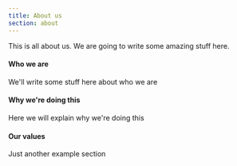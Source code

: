```yaml
---
title: About us
section: about
---
```


This is all about us. We are going to write some amazing stuff here. 

#### Who we are

We'll write some stuff here about who we are

#### Why we're doing this

Here we will explain why we're doing this

#### Our values

Just another example section